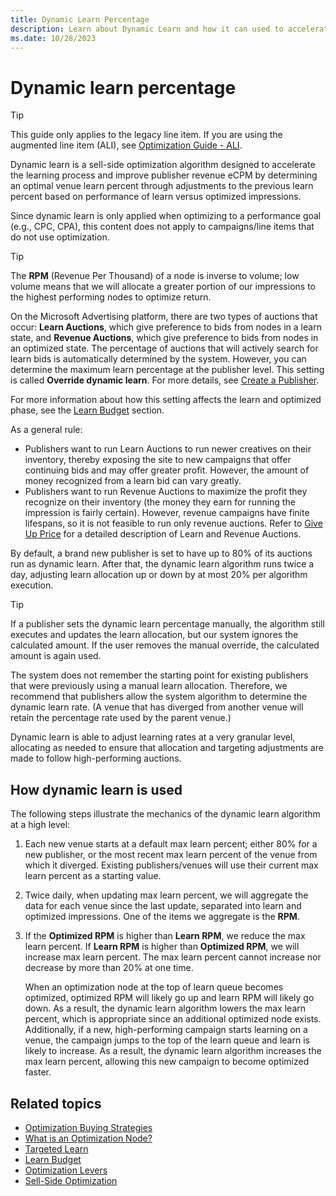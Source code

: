 ```yaml
---
title: Dynamic Learn Percentage
description: Learn about Dynamic Learn and how it can used to accelerate the learning process and improve publisher revenue eCPM.  
ms.date: 10/28/2023
---
```



# Dynamic learn percentage

> [!TIP]
> This guide only applies to the legacy line item. If you are using the augmented line item (ALI), see [Optimization Guide - ALI](optimization-guide-ali.md).

Dynamic learn is a sell-side optimization algorithm designed to
accelerate the learning process and improve publisher revenue eCPM by
determining an optimal venue learn percent through adjustments to the
previous learn percent based on performance of learn versus optimized
impressions.

Since dynamic learn is only applied when optimizing to a performance
goal (e.g., CPC, CPA), this content does not apply to campaigns/line
items that do not use optimization.

> [!TIP]
> The **RPM** (Revenue Per Thousand) of a node is inverse to volume; low volume means that we will allocate a greater portion of our impressions to the highest performing nodes to optimize return.

On the Microsoft Advertising platform, there are two types of
auctions that occur: **Learn Auctions**, which give preference to bids
from nodes in a learn state, and **Revenue Auctions**, which give
preference to bids from nodes in an optimized state. The percentage of
auctions that will actively search for learn bids is automatically
determined by the system. However, you can determine the maximum learn
percentage at the publisher level. This setting is called **Override
dynamic learn**. For more details, see [Create a Publisher](create-a-publisher.md).

For more information about how this setting affects the learn and
optimized phase, see the [Learn Budget](learn-budget.md) section.

As a general rule:

- Publishers want to run Learn Auctions to run newer creatives on their
  inventory, thereby exposing the site to new campaigns that offer
  continuing bids and may offer greater profit. However, the amount of
  money recognized from a learn bid can vary greatly.
- Publishers want to run Revenue Auctions to maximize the profit they
  recognize on their inventory (the money they earn for running the
  impression is fairly certain). However, revenue campaigns have finite
  lifespans, so it is not feasible to run only revenue auctions. Refer
  to <a href="give-up-price.md" class="xref">Give Up Price</a> for a
  detailed description of Learn and Revenue Auctions.

By default, a brand new publisher is set to have up to 80% of its
auctions run as dynamic learn. After that, the dynamic learn algorithm
runs twice a day, adjusting learn allocation up or down by at most 20%
per algorithm execution.

> [!TIP]
> If a publisher sets the dynamic learn percentage manually, the algorithm still executes and updates the learn allocation, but our system ignores the calculated amount. If the user removes the manual override, the calculated amount is again used.

The system does not remember the starting point for existing publishers
that were previously using a manual learn allocation. Therefore, we
recommend that publishers allow the system algorithm to determine the
dynamic learn rate. (A venue that has diverged from another venue will
retain the percentage rate used by the parent venue.)

Dynamic learn is able to adjust learning rates at a very granular level,
allocating as needed to ensure that allocation and targeting adjustments
are made to follow high-performing auctions.

## How dynamic learn is used

The following steps illustrate the mechanics of the dynamic learn
algorithm at a high level:

1. Each new venue starts at a default max learn percent; either 80% for
    a new publisher, or the most recent max learn percent of the venue
    from which it diverged. Existing publishers/venues will use their
    current max learn percent as a starting value.

1. Twice daily, when updating max learn percent, we will aggregate the
    data for each venue since the last update, separated into learn and
    optimized impressions. One of the items we aggregate is the **RPM**.

1. If the **Optimized RPM** is higher than **Learn RPM**, we reduce the
    max learn percent. If **Learn RPM** is higher than **Optimized
    RPM**, we will increase max learn percent. The max learn percent
    cannot increase nor decrease by more than 20% at one time.

    When an optimization node at the top of learn queue becomes
    optimized, optimized RPM will likely go up and learn RPM will likely
    go down. As a result, the dynamic learn algorithm lowers the max
    learn percent, which is appropriate since an additional optimized
    node exists. Additionally, if a new, high-performing campaign starts
    learning on a venue, the campaign jumps to the top of the learn
    queue and learn is likely to increase. As a result, the dynamic
    learn algorithm increases the max learn percent, allowing this new
    campaign to become optimized faster.

## Related topics

- [Optimization Buying Strategies](optimization-buying-strategies.md)
- [What is an Optimization Node?](what-is-an-optimization-node.md)
- [Targeted Learn](targeted-learn.md)
- [Learn Budget](learn-budget.md)
- [Optimization Levers](optimization-levers.md)
- [Sell-Side Optimization](sell-side-optimization.md)
